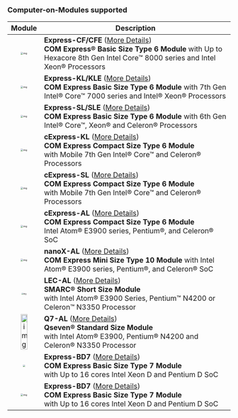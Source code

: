 ### Computer-on-Modules supported



|                            Module                            | Description                                                  |
| :----------------------------------------------------------: | ------------------------------------------------------------ |
| <img src="https://camo.githubusercontent.com/86f946d4905c324e085580aa9dae1c3fb2f47b85/68747470733a2f2f692e696d6775722e636f6d2f4c54624f7748652e706e67" alt="img" style="zoom: 33%;" /> | **Express-CF/CFE** ([More Details](https://www.adlinktech.com/Products/Computer_on_Modules/COMExpressType6/Express-CF_CFE?lang=en))<br />**COM Express® Basic Size Type 6 Module** with Up to Hexacore 8th Gen Intel Core™ 8000 series and Intel Xeon® Processors |
| <img src="https://camo.githubusercontent.com/a1dadd0056f725770c6ae120af619791231a5d26/68747470733a2f2f692e696d6775722e636f6d2f4d4f4f6333744c2e706e67" alt="img" style="zoom:33%;" /> | **Express-KL/KLE** ([More Details](https://www.adlinktech.com/Products/Computer_on_Modules/COMExpressType6/Express-KL_KLE?lang=en))<br />**COM Express Basic Size Type 6 Module** with 7th Gen Intel® Core™ 7000 series and Intel® Xeon® Processors |
| <img src="https://camo.githubusercontent.com/19d6f464b06431860e43128dd62da157b5e7fdce/68747470733a2f2f692e696d6775722e636f6d2f44635a654f6f632e706e67" alt="img" style="zoom:33%;" /> | **Express-SL/SLE** ([More Details](https://www.adlinktech.com/Products/Computer_on_Modules/COMExpressType6/Express-SL_SLE?lang=en))<br />**COM Express Basic Size Type 6 Module** with 6th Gen Intel® Core™, Xeon® and Celeron® Processors |
| <img src="https://camo.githubusercontent.com/db0b26cc4b6eea26d37b9252cb8475ba4c1d7eb4/68747470733a2f2f692e696d6775722e636f6d2f67334d687868572e706e67" alt="img" style="zoom:33%;" /> | **cExpress-KL** ([More Details](https://www.adlinktech.com/Products/Computer_on_Modules/COMExpressType6Compact/cExpress-KL?lang=en))<br />**COM Express Compact Size Type 6 Module**<br/>with Mobile 7th Gen Intel® Core™ and Celeron® Processors |
| <img src="https://camo.githubusercontent.com/11dbab205c4053fcbdf1f98ce8839678d44980db/68747470733a2f2f692e696d6775722e636f6d2f6b6661757a49752e706e67" alt="img" style="zoom:33%;" /> | **cExpress-SL** ([More Details](https://www.adlinktech.com/Products/Computer_on_Modules/COMExpressType6Compact/cExpress-SL?lang=en))<br />**COM Express Compact Size Type 6 Module**<br/>with Mobile 7th Gen Intel® Core™ and Celeron® Processors |
| <img src="https://camo.githubusercontent.com/64e85cbaca786633daee9e037e47c9ec05d484fe/68747470733a2f2f692e696d6775722e636f6d2f346b4c38544a642e706e67" alt="img" style="zoom:33%;" /> | **cExpress-AL** ([More Details](https://www.adlinktech.com/Products/Computer_on_Modules/COMExpressType6Compact/cExpress-AL?lang=en))<br />**COM Express Compact Size Type 6 Module**<br/>Intel Atom® E3900 series, Pentium®, and Celeron® SoC |
| <img src="https://camo.githubusercontent.com/fbd366183a1e890d9d2748a2f1d5ff1c82f17418/68747470733a2f2f692e696d6775722e636f6d2f6d453959626f322e706e67" alt="img"  style="zoom:33%;" /> | **nanoX-AL** ([More Details](https://www.adlinktech.com/Products/Computer_on_Modules/COMExpressType10/nanoX-AL?lang=en))<br />**COM Express Mini Size Type 10 Module** with Intel Atom® E3900 series, Pentium®, and Celeron® SoC |
| <img src="https://camo.githubusercontent.com/10c1784e3ebfbf8a454ffdeb3dbc102daa337b3a/68747470733a2f2f692e696d6775722e636f6d2f486230446c47522e706e67" alt="img"  style="zoom:25%;" /> | **LEC-AL** ([More Details](https://www.adlinktech.com/Products/Computer_on_Modules/SMARC/LEC-AL?lang=en))<br />**SMARC® Short Size Module**<br/>with Intel Atom® E3900 Series, Pentium™ N4200 or Celeron™ N3350 Processor |
| <img src="https://camo.githubusercontent.com/ffb0700044469978c54b241f8974d03c384665d7/68747470733a2f2f692e696d6775722e636f6d2f416f44617a546d2e706e67" alt="img" width="50%" /> | **Q7-AL** ([More Details](https://www.adlinktech.com/Products/Computer_on_Modules/Qseven/Q7-AL?lang=en))<br />**Qseven® Standard Size Module**<br/>with Intel Atom® E3900, Pentium® N4200 and Celeron® N3350 Processor |
| <img src="https://i.imgur.com/aJnq7wp.png"  style="zoom:33%;"/> | **Express-BD7** ([More Details](https://www.adlinktech.com/Products/Computer_on_Modules/COMExpressType7/Express-BD7?lang=en))<br />**COM Express Basic Size Type 7 Module**<br/>with Up to 16 cores Intel Xeon D and Pentium D SoC |
| <img src="https://camo.githubusercontent.com/56155a85df40e8393ada0048ea22064169967f5b/68747470733a2f2f692e696d6775722e636f6d2f614a6e713777702e706e67" alt="img" style="zoom:33%;" /> | **Express-BD7** ([More Details](https://www.adlinktech.com/Products/Computer_on_Modules/COMExpressType7/Express-BD7?lang=en))<br />**COM Express Basic Size Type 7 Module**<br/>with Up to 16 cores Intel Xeon D and Pentium D SoC |
